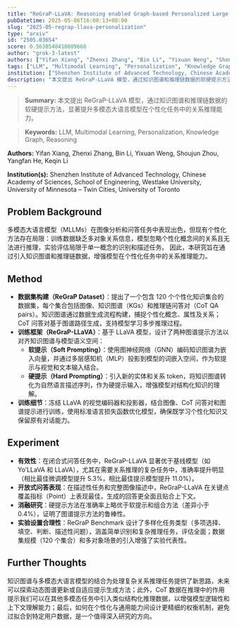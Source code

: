 ```yaml
---
title: "ReGraP-LLaVA: Reasoning enabled Graph-based Personalized Large Language and Vision Assistant"
pubDatetime: 2025-05-06T16:00:13+00:00
slug: "2025-05-regrap-llava-personalization"
type: "arxiv"
id: "2505.03654"
score: 0.5638548410809668
author: "grok-3-latest"
authors: ["Yifan Xiang", "Zhenxi Zhang", "Bin Li", "Yixuan Weng", "Shoujun Zhou", "Yangfan He", "Keqin Li"]
tags: ["LLM", "Multimodal Learning", "Personalization", "Knowledge Graph", "Reasoning"]
institution: ["Shenzhen Institute of Advanced Technology, Chinese Academy of Sciences", "School of Engineering, Westlake University", "University of Minnesota – Twin Cities", "University of Toronto"]
description: "本文提出 ReGraP-LLaVA 模型，通过知识图谱和推理链数据的软硬提示方法，显著提升多模态大语言模型在个性化任务中的关系推理能力。"
---
```


> **Summary:** 本文提出 ReGraP-LLaVA 模型，通过知识图谱和推理链数据的软硬提示方法，显著提升多模态大语言模型在个性化任务中的关系推理能力。 

> **Keywords:** LLM, Multimodal Learning, Personalization, Knowledge Graph, Reasoning

**Authors:** Yifan Xiang, Zhenxi Zhang, Bin Li, Yixuan Weng, Shoujun Zhou, Yangfan He, Keqin Li

**Institution(s):** Shenzhen Institute of Advanced Technology, Chinese Academy of Sciences, School of Engineering, Westlake University, University of Minnesota – Twin Cities, University of Toronto


## Problem Background

多模态大语言模型（MLLMs）在图像分析和问答任务中表现出色，但现有个性化方法存在局限：训练数据缺乏多对象关系信息，模型忽略个性化概念间的关系且无法进行推理，实验评估局限于单一概念的识别和描述任务。
因此，本研究旨在通过引入知识图谱和推理链数据，增强模型在个性化任务中的关系推理能力。

## Method

*   **数据集构建（ReGraP Dataset）**：提出了一个包含 120 个个性化知识集合的数据集，每个集合包括图像、知识图谱（KGs）和推理链问答对（CoT QA pairs）。知识图谱通过数据生成流程构建，捕捉个性化概念、属性及关系；CoT 问答对基于图谱路径生成，支持模型学习多步推理过程。
*   **训练框架（ReGraP-LLaVA）**：基于 LLaVA 模型，设计了两种图谱提示方法以对齐知识图谱与模型语义空间：
    *   **软提示（Soft Prompting）**：使用图神经网络（GNN）编码知识图谱为嵌入向量，并通过多层感知机（MLP）投影到模型的词嵌入空间，作为软提示与视觉和文本输入结合。
    *   **硬提示（Hard Prompting）**：引入新的实体和关系 token，将知识图谱转化为自然语言描述序列，作为硬提示输入，增强模型对结构化知识的理解。
*   **训练细节**：冻结 LLaVA 的视觉编码器和投影器，结合图像、CoT 问答对和图谱提示进行训练，使用标准语言损失函数优化模型，确保既学习个性化知识又保留原有对话能力。

## Experiment

*   **有效性**：在闭合式问答任务中，ReGraP-LLaVA 显著优于基线模型（如 Yo’LLaVA 和 LLaVA），尤其在需要关系推理的复杂任务中，准确率提升明显（相比最佳微调模型提升 5.3%，相比最佳提示模型提升 11.0%）。
*   **开放式问答表现**：在描述性任务和完整图像描述中，ReGraP-LLaVA 在关键点覆盖指标（Point）上表现最佳，生成的回答更全面且贴合上下文。
*   **消融研究**：硬提示方法在准确率上略优于软提示和组合方法（差异小于 0.4%），证明了图谱提示方法的鲁棒性。
*   **实验设置合理性**：ReGraP Benchmark 设计了多样化任务类型（多项选择、填空、判断、描述性问题），涵盖简单识别和复杂推理任务，评估全面；数据集规模（120 个集合）和多对象场景的引入增强了实验代表性。

## Further Thoughts

知识图谱与多模态大语言模型的结合为处理复杂关系推理任务提供了新思路，未来可以探索动态图谱更新或自适应提示生成方法；此外，CoT 数据在推理中的作用提示我们可以在其他多模态任务中引入类似结构化推理数据，以增强模型逻辑性和上下文理解能力；最后，如何在个性化与通用能力间设计更精细的权衡机制，避免过拟合到特定用户数据，是一个值得深入研究的方向。